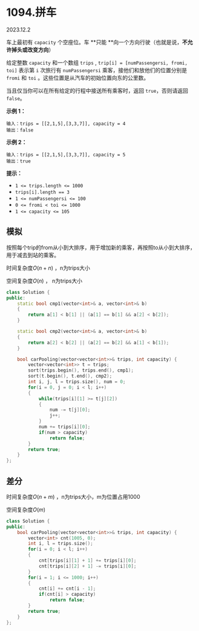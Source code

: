 # 1094.拼车

2023.12.2

车上最初有 `capacity` 个空座位。车 **只能 **向一个方向行驶（也就是说，**不允许掉头或改变方向**）

给定整数 `capacity` 和一个数组 `trips` ,  `trip[i] = [numPassengersi, fromi, toi]` 表示第 `i` 次旅行有 `numPassengersi` 乘客，接他们和放他们的位置分别是 `fromi` 和 `toi` 。这些位置是从汽车的初始位置向东的公里数。

当且仅当你可以在所有给定的行程中接送所有乘客时，返回 `true`，否则请返回 `false`。

**示例 1：**

```
输入：trips = [[2,1,5],[3,3,7]], capacity = 4
输出：false
```

**示例 2：**

```
输入：trips = [[2,1,5],[3,3,7]], capacity = 5
输出：true
```

**提示：**

- `1 <= trips.length <= 1000`
- `trips[i].length == 3`
- `1 <= numPassengersi <= 100`
- `0 <= fromi < toi <= 1000`
- `1 <= capacity <= 105`



## 模拟

按照每个trip的from从小到大排序，用于增加新的乘客，再按照to从小到大排序，用于减去到站的乘客。

时间复杂度$O(n+n)$ ，n为trips大小

空间复杂度$O(n)$ ， n为trips大小

```c++
class Solution {
public:
    static bool cmp1(vector<int>& a, vector<int>& b)
    {
        return a[1] < b[1] || (a[1] == b[1] && a[2] < b[2]);
    }

    static bool cmp2(vector<int>& a, vector<int>& b)
    {
        return a[2] < b[2] || (a[2] == b[2] && a[1] < b[1]);
    }

    bool carPooling(vector<vector<int>>& trips, int capacity) {
        vector<vector<int>> t = trips;
        sort(trips.begin(), trips.end(), cmp1);
        sort(t.begin(), t.end(), cmp2);
        int i, j, l = trips.size(), num = 0;
        for(i = 0, j = 0; i < l; i++)
        {
            while(trips[i][1] >= t[j][2])
            {
                num -= t[j][0];
                j++;
            }
            num += trips[i][0];
            if(num > capacity)
                return false;
        }
        return true;
    }
};
```



## 差分

时间复杂度$O(n+m)$ ，n为trips大小，m为位置占用1000

空间复杂度$O(m)$ 

```c++
class Solution {
public:
    bool carPooling(vector<vector<int>>& trips, int capacity) {
        vector<int> cnt(1005, 0);
        int i, l = trips.size();
        for(i = 0; i < l; i++)
        {
            cnt[trips[i][1] + 1] += trips[i][0];
            cnt[trips[i][2] + 1] -= trips[i][0];
        }
        for(i = 1; i <= 1000; i++)
        {
            cnt[i] += cnt[i - 1];
            if(cnt[i] > capacity)
                return false;
        }
        return true;
    }
};
```

